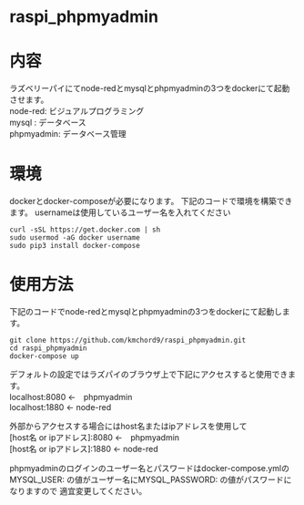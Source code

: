 # raspi_phpmyadmin

# 内容
ラズベリーパイにてnode-redとmysqlとphpmyadminの3つをdockerにて起動させます。<br>
node-red: ビジュアルプログラミング<br>
mysql   : データベース<br>
phpmyadmin: データベース管理<br>

# 環境
dockerとdocker-composeが必要になります。
下記のコードで環境を構築できます。
usernameは使用しているユーザー名を入れてください
```
curl -sSL https://get.docker.com | sh
sudo usermod -aG docker username 
sudo pip3 install docker-compose
```

# 使用方法
下記のコードでnode-redとmysqlとphpmyadminの3つをdockerにて起動します。

```
git clone https://github.com/kmchord9/raspi_phpmyadmin.git
cd raspi_phpmyadmin
docker-compose up
```
デフォルトの設定ではラズパイのブラウザ上で下記にアクセスすると使用できます。<br>
localhost:8080  ←　phpmyadmin<br>
localhost:1880  ←  node-red<br>

外部からアクセスする場合にはhost名またはipアドレスを使用して<br>
[host名 or ipアドレス]:8080  ←　phpmyadmin<br>
[host名 or ipアドレス]:1880  ←  node-red<br>

phpmyadminのログインのユーザー名とパスワードはdocker-compose.ymlの
MYSQL_USER: の値がユーザー名にMYSQL_PASSWORD: の値がパスワードになりますので
適宜変更してください。
